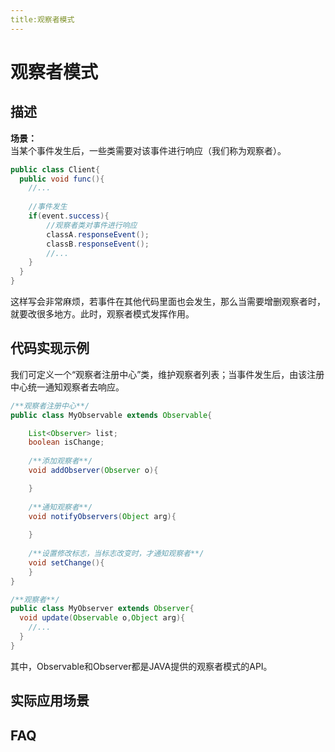 ```yaml
---
title:观察者模式
---
```


# 观察者模式

## 描述

**场景：**  
当某个事件发生后，一些类需要对该事件进行响应（我们称为观察者）。
```java
public class Client{
  public void func(){
    //...
    
    //事件发生
    if(event.success){
        //观察者类对事件进行响应
        classA.responseEvent();
        classB.responseEvent();
        //...
    }
  }
}
```
这样写会非常麻烦，若事件在其他代码里面也会发生，那么当需要增删观察者时，就要改很多地方。此时，观察者模式发挥作用。

## 代码实现示例

我们可定义一个“观察者注册中心”类，维护观察者列表；当事件发生后，由该注册中心统一通知观察者去响应。
```java
/**观察者注册中心**/
public class MyObservable extends Observable{

    List<Observer> list;
    boolean isChange;
    
    /**添加观察者**/
    void addObserver(Observer o){

    }
    
    /**通知观察者**/
    void notifyObservers(Object arg){
    
    }
    
    /**设置修改标志，当标志改变时，才通知观察者**/
    void setChange(){
    }
}

/**观察者**/
public class MyObserver extends Observer{
  void update(Observable o,Object arg){
    //...
  }
}

```
其中，Observable和Observer都是JAVA提供的观察者模式的API。

## 实际应用场景

## FAQ